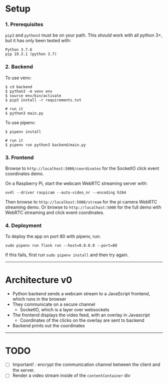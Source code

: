 # Setup

### 1. Prerequisites

`pip3` and `python3` must be on your path. This *should* work with all python 3+, but it has only been tested with:

```
Python 3.7.6
pip 19.3.1 (python 3.7)
```

### 2. Backend

To use venv:
```
$ cd backend
$ python3 -m venv env
$ source env/bin/activate
$ pip3 install -r requirements.txt

# run it
$ python3 main.py
```

To use pipenv:
```
$ pipenv install

# run it
$ pipenv run python3 backend/main.py
```

### 3. Frontend

Browse to `http://localhost:5000/coordinates` for the SocketIO click event coordinates demo.

On a Raspberry Pi, start the webcam WebRTC streaming server with:
```
uv4l --driver raspicam --auto-video_nr --encoding h264
```

Then browse to `http://localhost:5000/stream` for the pi camera WebRTC streaming demo. Or browse to `http://localhost:5000` for the full demo with WebRTC streaming and click event coordinates.


### 4. Deployment

To deploy the app on port 80 with pipenv, run:
```
sudo pipenv run flask run --host=0.0.0.0 --port=80
```

If this fails, first run `sudo pipenv install` and then try again.

---

# Architecture v0

* Python backend sends a webcam stream to a JavaScript frontend, which runs in the browser
* They communicate on a secure channel
  * SocketIO, which is a layer over websockets
* The frontend displays the video feed, with an overlay in Javascript
  * Coordinates of the clicks on the overlay are sent to backend
* Backend prints out the coordinates

---

# TODO

* [ ] Important! : encrypt the communication channel between the client and the server.
* [ ] Render a video stream inside of the `contentContainer` div
